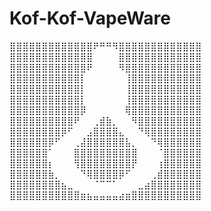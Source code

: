 # Kof-Kof-VapeWare
⣿⣿⣿⣿⣿⣿⣿⣿⣿⣿⣿⣿⣿⠟⠛⠛⠻⣿⣿⣿⣿⣿⣿⣿⣿⣿⣿⣿⣿⣿
⣿⣿⣿⣿⣿⣿⣿⣿⣿⣿⣿⣿⣿⠀⠀⠀⠀⣿⣿⣿⣿⣿⣿⣿⣿⣿⣿⣿⣿⣿
⣿⣿⣿⣿⣿⣿⣿⣿⣿⣿⣿⣿⠟⠀⠀⠀⠀⠻⣿⣿⣿⣿⣿⣿⣿⣿⣿⣿⣿⣿
⣿⣿⣿⣿⣿⣿⣿⣿⣿⣿⣿⡇⠀⠀⠀⠀⠀⠀⢸⣿⣿⣿⣿⣿⣿⣿⣿⣿⣿⣿
⣿⣿⣿⣿⣿⣿⣿⣿⣿⣿⣿⡇⠀⠀⠀⠀⠀⠀⢸⣿⣿⣿⣿⣿⣿⣿⣿⣿⣿⣿
⣿⣿⣿⣿⣿⣿⣿⣿⣿⣿⣿⡇⠀⠀⠀⠀⠀⠀⢸⣿⣿⣿⣿⣿⣿⣿⣿⣿⣿⣿
⣿⣿⣿⣿⣿⣿⣿⣿⣿⣿⣿⡿⠀⠀⠀⠀⠀⠀⢿⣿⣿⣿⣿⣿⣿⣿⣿⣿⣿⣿
⣿⣿⣿⣿⣿⣿⣿⣿⣿⣿⠟⠀⠀⢀⣾⣷⡀⠀⠀⠻⣿⣿⣿⣿⣿⣿⣿⣿⣿⣿
⣿⣿⣿⣿⣿⣿⣿⣿⡿⠋⠀⠀⣠⣿⣿⣿⣿⣄⠀⠀⠙⢿⣿⣿⣿⣿⣿⣿⣿⣿
⣿⣿⣿⣿⣿⣿⡿⠋⠀⠀⢀⣼⣿⣿⣿⣿⣿⣿⣧⡀⠀⠀⠙⢿⣿⣿⣿⣿⣿⣿
⣿⣿⣿⣿⣿⣿⠁⠀⠀⠀⣿⣿⣿⣿⣿⣿⣿⣿⣿⣿⠀⠀⠀⠈⣿⣿⣿⣿⣿⣿
⣿⣿⣿⣿⣿⣿⡆⠀⠀⠀⢻⣿⣿⣿⣿⣿⣿⣿⣿⡟⠀⠀⠀⢰⣿⣿⣿⣿⣿⣿
⣿⣿⣿⣿⣿⣿⣷⡀⠀⠀⠀⠙⢿⣿⣿⣿⣿⡿⠋⠀⠀⠀⢀⣾⣿⣿⣿⣿⣿⣿
⣿⣿⣿⣿⣿⣿⣿⣿⣦⣀⠀⠀⠀⠈⠉⠉⠁⠀⠀⠀⣀⣴⣿⣿⣿⣿⣿⣿⣿⣿
⣿⣿⣿⣿⣿⣿⣿⣿⣿⣿⣿⣶⣦⣤⣤⣤⣤⣴⣶⣿⣿⣿⣿⣿⣿⣿⣿⣿⣿⣿
